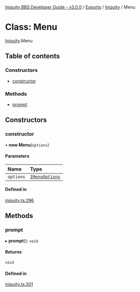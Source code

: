 [Iniquity BBS Developer Guide - v3.0.0](../README.md) / [Exports](../modules.md) / [Iniquity](../modules/Iniquity.md) / Menu

# Class: Menu

[Iniquity](../modules/Iniquity.md).Menu

## Table of contents

### Constructors

- [constructor](Iniquity.Menu.md#constructor)

### Methods

- [prompt](Iniquity.Menu.md#prompt)

## Constructors

### constructor

• **new Menu**(`options`)

#### Parameters

| Name | Type |
| :------ | :------ |
| `options` | [`IMenuOptions`](../interfaces/Iniquity.IMenuOptions.md) |

#### Defined in

[iniquity.ts:296](https://github.com/iniquitybbs/iniquity/blob/25a281e/packages/core/src/iniquity.ts#L296)

## Methods

### prompt

▸ **prompt**(): `void`

#### Returns

`void`

#### Defined in

[iniquity.ts:301](https://github.com/iniquitybbs/iniquity/blob/25a281e/packages/core/src/iniquity.ts#L301)
